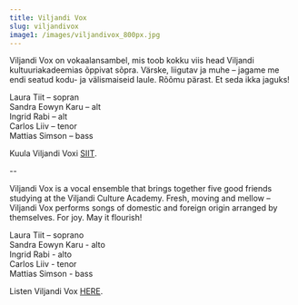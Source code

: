 ```yaml
---
title: Viljandi Vox
slug: viljandivox
image1: /images/viljandivox_800px.jpg
---
```

Viljandi Vox on vokaalansambel, mis toob kokku viis head Viljandi kultuuriakadeemias õppivat sõpra. Värske, liigutav ja muhe – jagame me endi seatud kodu- ja välismaiseid laule. Rõõmu pärast. Et seda ikka jaguks! 

Laura Tiit – sopran\
Sandra Eowyn Karu – alt\
Ingrid Rabi – alt\
Carlos Liiv – tenor\
Mattias Simson – bass

Kuula Viljandi Voxi [SIIT](https://www.youtube.com/watch?v=4OheUod5in4).

\--

Viljandi Vox is a vocal ensemble that brings together five good friends studying at the Viljandi Culture Academy. Fresh, moving and mellow – Viljandi Vox performs songs of domestic and foreign origin arranged by themselves. For joy. May it flourish! 

Laura Tiit – soprano\
Sandra Eowyn Karu - alto\
Ingrid Rabi - alto\
Carlos Liiv - tenor\
Mattias Simson - bass

Listen Viljandi Vox [HERE](https://www.youtube.com/watch?v=4OheUod5in4).
